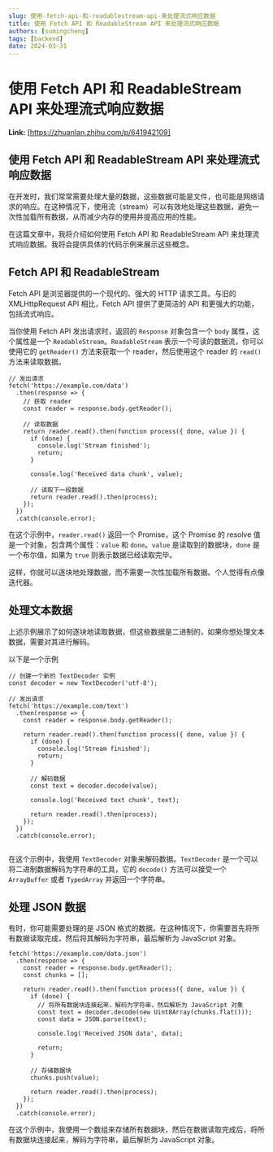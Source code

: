 ```yaml
---
slug: 使用-fetch-api-和-readablestream-api-来处理流式响应数据
title: 使用 Fetch API 和 ReadableStream API 来处理流式响应数据
authors: [sumingcheng]
tags: [backend]
date: 2024-03-31
---
```


# 使用 Fetch API 和 ReadableStream API 来处理流式响应数据



 **Link:** [https://zhuanlan.zhihu.com/p/641942109]

## 使用 Fetch API 和 ReadableStream API 来处理流式响应数据  

在开发时，我们常常需要处理大量的数据，这些数据可能是文件，也可能是网络请求的响应。在这种情况下，使用流（stream）可以有效地处理这些数据，避免一次性加载所有数据，从而减少内存的使用并提高应用的性能。

在这篇文章中，我将介绍如何使用 Fetch API 和 ReadableStream API 来处理流式响应数据。我将会提供具体的代码示例来展示这些概念。

## Fetch API 和 ReadableStream  

Fetch API 是浏览器提供的一个现代的、强大的 HTTP 请求工具。与旧的 XMLHttpRequest API 相比，Fetch API 提供了更简洁的 API 和更强大的功能，包括流式响应。

当你使用 Fetch API 发出请求时，返回的 `Response` 对象包含一个 `body` 属性，这个属性是一个 `ReadableStream`。`ReadableStream` 表示一个可读的数据流，你可以使用它的 `getReader()` 方法来获取一个 reader，然后使用这个 reader 的 `read()` 方法来读取数据。

```
// 发出请求
fetch('https://example.com/data')
  .then(response => {
    // 获取 reader
    const reader = response.body.getReader();

    // 读取数据
    return reader.read().then(function process({ done, value }) {
      if (done) {
        console.log('Stream finished');
        return;
      }

      console.log('Received data chunk', value);

      // 读取下一段数据
      return reader.read().then(process);
    });
  })
  .catch(console.error);

```

在这个示例中，`reader.read()` 返回一个 Promise，这个 Promise 的 resolve 值是一个对象，包含两个属性：`value` 和 `done`。`value` 是读取到的数据块，`done` 是一个布尔值，如果为 `true` 则表示数据已经读取完毕。

这样，你就可以逐块地处理数据，而不需要一次性加载所有数据。个人觉得有点像迭代器。

## 处理文本数据  

上述示例展示了如何逐块地读取数据，但这些数据是二进制的，如果你想处理文本数据，需要对其进行解码。

以下是一个示例

```
// 创建一个新的 TextDecoder 实例
const decoder = new TextDecoder('utf-8');

// 发出请求
fetch('https://example.com/text')
  .then(response => {
    const reader = response.body.getReader();

    return reader.read().then(function process({ done, value }) {
      if (done) {
        console.log('Stream finished');
        return;
      }

      // 解码数据
      const text = decoder.decode(value);

      console.log('Received text chunk', text);

      return reader.read().then(process);
    });
  })
  .catch(console.error);


```

在这个示例中，我使用 `TextDecoder` 对象来解码数据。`TextDecoder` 是一个可以将二进制数据解码为字符串的工具，它的 `decode()` 方法可以接受一个 `ArrayBuffer` 或者 `TypedArray` 并返回一个字符串。

## 处理 JSON 数据  

有时，你可能需要处理的是 JSON 格式的数据。在这种情况下，你需要首先将所有数据读取完成，然后将其解码为字符串，最后解析为 JavaScript 对象。

```
fetch('https://example.com/data.json')
  .then(response => {
    const reader = response.body.getReader();
    const chunks = [];

    return reader.read().then(function process({ done, value }) {
      if (done) {
        // 将所有数据块连接起来，解码为字符串，然后解析为 JavaScript 对象
        const text = decoder.decode(new Uint8Array(chunks.flat()));
        const data = JSON.parse(text);

        console.log('Received JSON data', data);

        return;
      }

      // 存储数据块
      chunks.push(value);

      return reader.read().then(process);
    });
  })
  .catch(console.error);

```

在这个示例中，我使用一个数组来存储所有数据块，然后在数据读取完成后，将所有数据块连接起来，解码为字符串，最后解析为 JavaScript 对象。